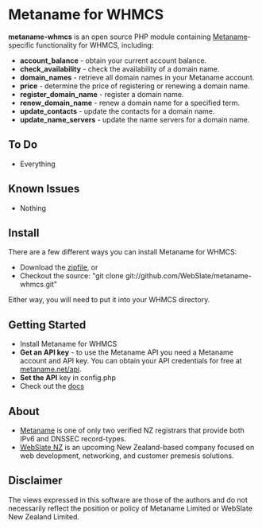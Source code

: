 # Metaname for WHMCS
**metaname-whmcs** is an open source PHP module containing [Metaname](https://metaname.net)-specific functionality for WHMCS, including:

  * **account\_balance** - obtain your current account balance.
  * **check\_availability** - check the availability of a domain name.
  * **domain\_names** - retrieve all domain names in your Metaname account.
  * **price** - determine the price of registering or renewing a domain name.
  * **register\_domain\_name** - register a domain name.
  * **renew\_domain\_name** - renew a domain name for a specified term.
  * **update\_contacts** - update the contacts for a domain name.
  * **update\_name\_servers** - update the name servers for a domain name.

## To Do
* Everything

## Known Issues
* Nothing

## Install
There are a few different ways you can install Metaname for WHMCS:

* Download the [zipfile](https://github.com/WebSlate/metaname-whmcs/archives/master), or
* Checkout the source: "git clone git://github.com/WebSlate/metaname-whmcs.git"

Either way, you will need to put it into your WHMCS directory.
   
## Getting Started
 * Install Metaname for WHMCS
 * **Get an API key** - to use the Metaname API you need a Metaname account and API key. You can obtain your API credentials for free at [metaname.net/api](https://metaname.net/api).
 * **Set the API** key in config.php
 * Check out the [docs](http://webslate.github.com/metaname-whmcs/)

## About
* [Metaname](https://metaname.net) is one of only two verified NZ registrars that provide both IPv6 and DNSSEC record-types.
* [WebSlate NZ](http://webslate.co.nz) is an upcoming New Zealand-based company focused on web development, networking, and customer premesis solutions.

## Disclaimer
The views expressed in this software are those of the authors and do not necessarily reflect the position or policy of Metaname Limited or WebSlate New Zealand Limited.